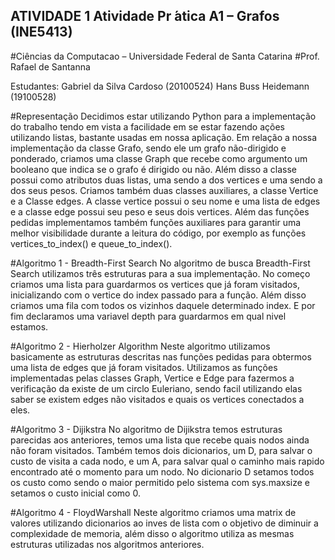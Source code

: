 ## ATIVIDADE 1 Atividade Pr ́atica A1 – Grafos (INE5413)
#Ciências da Computacao – Universidade Federal de Santa Catarina
#Prof. Rafael de Santanna

Estudantes:
Gabriel da Silva Cardoso (20100524)
Hans Buss Heidemann (19100528)

#Representação
        Decidimos estar utilizando Python para a implementação do trabalho tendo em vista a facilidade em se estar fazendo ações utilizando listas, bastante usadas em nossa aplicação. 
        Em relação a nossa implementação da classe Grafo, sendo ele um grafo não-dirigido e ponderado, criamos uma classe Graph que recebe como argumento um booleano que indica se o grafo é dirigido ou não. Além disso a classe possui como atributos duas listas, uma sendo a dos vertices e uma sendo a dos seus pesos.
        Criamos também duas classes auxiliares, a classe Vertice e a Classe edges. A classe vertice possui o seu nome e uma lista de edges e a classe edge possui seu peso e seus dois vertices.
        Além das funções pedidas implementamos também funções auxiliares para garantir uma melhor visibilidade durante a leitura do código, por exemplo as funções vertices_to_index() e queue_to_index().

#Algoritmo 1 - Breadth-First Search
        No algoritmo de busca Breadth-First Search utilizamos três estruturas para a sua implementação. No começo criamos uma lista para guardarmos os vertices que já foram visitados, inicializando com o vertice do index passado para a função. Além disso criamos uma fila com todos os vizinhos daquele determinado index. E por fim declaramos uma variavel depth para guardarmos em qual nivel estamos.

#Algoritmo 2 - Hierholzer Algorithm
        Neste algoritmo utilizamos basicamente as estruturas descritas nas funções pedidas para obtermos uma lista de edges que já foram visitados.
        Utilizamos as funções implementadas pelas classes Graph, Vertice e Edge para fazermos a verificação da existe de um circlo Euleriano, sendo facil utilizando elas saber se existem edges não visitados e quais os vertices conectados a eles.

#Algoritmo 3 - Dijikstra
        No algoritmo de Dijikstra temos estruturas parecidas aos anteriores, temos uma lista que recebe quais nodos ainda não foram visitados. Também temos dois dicionarios, um D, para salvar o custo de visita a cada nodo, e um A, para salvar qual o caminho mais rapido encontrado até o momento para um nodo. 
        No dicionario D setamos todos os custo como sendo o maior permitido pelo sistema com sys.maxsize e setamos o custo inicial como 0.

#Algoritmo 4 - FloydWarshall
        Neste algoritmo criamos uma matrix de valores utilizando dicionarios ao inves de lista com o objetivo de diminuir a complexidade de memoria, além disso o algoritmo utiliza as mesmas estruturas utilizadas nos algoritmos anteriores.
